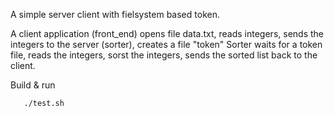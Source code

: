 
A simple server client with fielsystem based token.

A client application (front_end) opens file data.txt, reads integers, sends the integers to the server (sorter), creates a file "token" 
Sorter waits for a token file, reads the integers, sorst the integers, sends the sorted list back to the client.


Build & run 


       ./test.sh